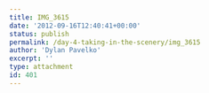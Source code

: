 ```yaml
---
title: IMG_3615
date: '2012-09-16T12:40:41+00:00'
status: publish
permalink: /day-4-taking-in-the-scenery/img_3615
author: 'Dylan Pavelko'
excerpt: ''
type: attachment
id: 401
---
```

<!DOCTYPE html PUBLIC "-//W3C//DTD HTML 4.0 Transitional//EN" "http://www.w3.org/TR/REC-html40/loose.dtd">
<?xml encoding="UTF-8">
